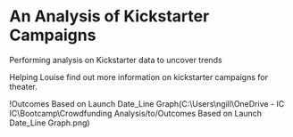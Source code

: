 # An Analysis of Kickstarter Campaigns
Performing analysis on Kickstarter data to uncover trends

Helping Louise find out more information on kickstarter campaigns for theater. 

!Outcomes Based on Launch Date_Line Graph(C:\Users\ngill\OneDrive - IC IC\Bootcamp\Crowdfunding Analysis/to/Outcomes Based on Launch Date_Line Graph.png)
